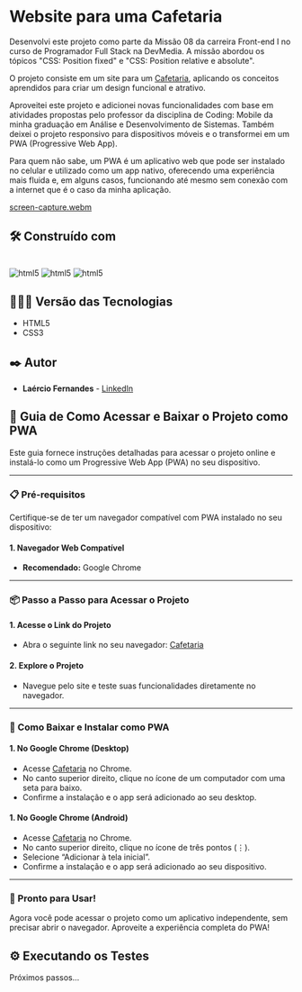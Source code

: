  # Website para uma Cafetaria 

Desenvolvi este projeto como parte da Missão 08 da carreira Front-end I no curso de Programador Full Stack na DevMedia. A missão abordou os tópicos "CSS: Position fixed" e "CSS: Position relative e absolute".  

O projeto consiste em um site para um [Cafetaria](https://fernandesmelo.github.io/website-para-uma-cafeteria/), aplicando os conceitos aprendidos para criar um design funcional e atrativo.

Aproveitei este projeto e adicionei novas funcionalidades com base em atividades propostas pelo professor da disciplina de Coding: Mobile da minha graduação em Análise e Desenvolvimento de Sistemas. Também deixei o projeto responsivo para dispositivos móveis e o transformei em um PWA (Progressive Web App).  

Para quem não sabe, um PWA é um aplicativo web que pode ser instalado no celular e utilizado como um app nativo, oferecendo uma experiência mais fluida e, em alguns casos, funcionando até mesmo sem conexão com a internet que é o caso da minha aplicação.

[screen-capture.webm](https://github.com/user-attachments/assets/25289819-4f94-451d-9f7d-4200d47369ee)

## 🛠️ Construído com

<div style="display: inline-block"><br/>
  <img align="center" alt="html5" src="https://img.shields.io/badge/HTML5-E34F26?style=for-the-badge&logo=html5&logoColor=white" /> 
  <img align="center" alt="html5" src="https://img.shields.io/badge/CSS3-1572B6?style=for-the-badge&logo=css3&logoColor=white" />
  <img align="center" alt="html5" src="https://img.shields.io/badge/JavaScript-F7DF1E?style=for-the-badge&logo=javascript&logoColor=black" />
</div><br/>

## 👨🏽‍💻 Versão das Tecnologias

* HTML5
* CSS3

## ✒️ Autor

* **Laércio Fernandes** - [LinkedIn](https://www.linkedin.com/in/laercio-fernandes/)

## 🚀 Guia de Como Acessar e Baixar o Projeto como PWA

Este guia fornece instruções detalhadas para acessar o projeto online e instalá-lo como um Progressive Web App (PWA) no seu dispositivo.

---

### 📋 Pré-requisitos

Certifique-se de ter um navegador compatível com PWA instalado no seu dispositivo:

#### 1. Navegador Web Compatível
* **Recomendado:** Google Chrome 

---

### 📦 Passo a Passo para Acessar o Projeto

#### 1. Acesse o Link do Projeto
- Abra o seguinte link no seu navegador: [Cafetaria](https://fernandesmelo.github.io/website-para-uma-cafeteria/)

#### 2. Explore o Projeto
- Navegue pelo site e teste suas funcionalidades diretamente no navegador.

---

### 📲 Como Baixar e Instalar como PWA

#### 1. No Google Chrome (Desktop)
- Acesse [Cafetaria](https://fernandesmelo.github.io/website-para-uma-cafeteria/) no Chrome.
- No canto superior direito, clique no ícone de um computador com uma seta para baixo.
- Confirme a instalação e o app será adicionado ao seu desktop.

#### 1. No Google Chrome (Android)
- Acesse [Cafetaria](https://fernandesmelo.github.io/website-para-uma-cafeteria/) no Chrome.
- No canto superior direito, clique no ícone de três pontos (⋮).
- Selecione “Adicionar à tela inicial”.
- Confirme a instalação e o app será adicionado ao seu dispositivo.

---

### 🎉 Pronto para Usar!

Agora você pode acessar o projeto como um aplicativo independente, sem precisar abrir o navegador. Aproveite a experiência completa do PWA!

## ⚙️ Executando os Testes
Próximos passos...
